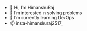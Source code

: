 - 👋 Hi, I’m HimanshuRaj
- 👀 I’m interested in solving problems
- 🌱 I’m currently learning DevOps
- 📫 insta-himanshuraj2517_

<!---
himashuraj2004/himashuraj2004 is a ✨ special ✨ repository because its `README.md` (this file) appears on your GitHub profile.
You can click the Preview link to take a look at your changes.
--->
